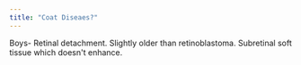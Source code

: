 ```yaml
---
title: "Coat Diseaes?"
---
```

Boys- Retinal detachment. Slightly older than retinoblastoma. Subretinal soft tissue which doesn't enhance.

